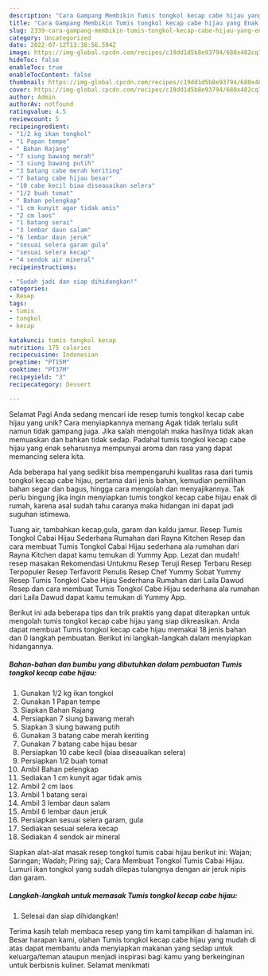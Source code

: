 ```yaml
---
description: "Cara Gampang Membikin Tumis tongkol kecap cabe hijau yang Enak, Lezat"
title: "Cara Gampang Membikin Tumis tongkol kecap cabe hijau yang Enak, Lezat"
slug: 2339-cara-gampang-membikin-tumis-tongkol-kecap-cabe-hijau-yang-enak-lezat
category: Uncategorized
date: 2022-07-12T13:38:56.594Z
image: https://img-global.cpcdn.com/recipes/c19dd1d5b8e93794/680x482cq70/tumis-tongkol-kecap-cabe-hijau-foto-resep-utama.jpg
hideToc: false
enableToc: true
enableTocContent: false
thumbnail: https://img-global.cpcdn.com/recipes/c19dd1d5b8e93794/680x482cq70/tumis-tongkol-kecap-cabe-hijau-foto-resep-utama.jpg
cover: https://img-global.cpcdn.com/recipes/c19dd1d5b8e93794/680x482cq70/tumis-tongkol-kecap-cabe-hijau-foto-resep-utama.jpg
author: Admin
authorAv: notfound
ratingvalue: 4.5
reviewcount: 5
recipeingredient:
- "1/2 kg ikan tongkol"
- "1 Papan tempe"
- " Bahan Rajang"
- "7 siung bawang merah"
- "3 siung bawang putih"
- "3 batang cabe merah keriting"
- "7 batang cabe hijau besar"
- "10 cabe kecil biaa diseauaikan selera"
- "1/2 buah tomat"
- " Bahan pelengkap"
- "1 cm kunyit agar tidak amis"
- "2 cm laos"
- "1 batang serai"
- "3 lembar daun salam"
- "6 lembar daun jeruk"
- "sesuai selera garam gula"
- "sesuai selera kecap"
- "4 sendok air mineral"
recipeinstructions:

- "Sudah jadi dan siap dihidangkan!"
categories:
- Resep
tags:
- tumis
- tongkol
- kecap

katakunci: tumis tongkol kecap 
nutrition: 175 calories
recipecuisine: Indonesian
preptime: "PT15M"
cooktime: "PT37M"
recipeyield: "3"
recipecategory: Dessert

---
```



Selamat Pagi Anda sedang mencari ide resep tumis tongkol kecap cabe hijau yang unik? Cara menyiapkannya memang Agak tidak terlalu sulit namun tidak gampang juga. Jika salah mengolah maka hasilnya tidak akan memuaskan dan bahkan tidak sedap. Padahal tumis tongkol kecap cabe hijau yang enak seharusnya mempunyai aroma dan rasa yang dapat memancing selera kita.


Ada beberapa hal yang sedikit bisa mempengaruhi kualitas rasa dari tumis tongkol kecap cabe hijau, pertama dari jenis bahan, kemudian pemilihan bahan segar dan bagus, hingga cara mengolah dan menyajikannya. Tak perlu bingung jika ingin menyiapkan tumis tongkol kecap cabe hijau enak di rumah, karena asal sudah tahu caranya maka hidangan ini dapat jadi suguhan istimewa.

Tuang air, tambahkan kecap,gula, garam dan kaldu jamur. Resep Tumis Tongkol Cabai Hijau Sederhana Rumahan dari Rayna Kitchen Resep dan cara membuat Tumis Tongkol Cabai Hijau sederhana ala rumahan dari Rayna Kitchen dapat kamu temukan di Yummy App. Lezat dan mudah! resep masakan Rekomendasi Untukmu Resep Teruji Resep Terbaru Resep Terpopuler Resep Terfavorit Penulis Resep Chef Yummy Sobat Yummy Resep Tumis Tongkol Cabe Hijau Sederhana Rumahan dari Laila Dawud Resep dan cara membuat Tumis Tongkol Cabe Hijau sederhana ala rumahan dari Laila Dawud dapat kamu temukan di Yummy App.


Berikut ini ada beberapa tips dan trik praktis yang dapat diterapkan untuk mengolah tumis tongkol kecap cabe hijau yang siap dikreasikan. Anda dapat membuat Tumis tongkol kecap cabe hijau memakai 18 jenis bahan dan 0 langkah pembuatan. Berikut ini langkah-langkah dalam menyiapkan hidangannya.

<!--inarticleads1-->

##### Bahan-bahan dan bumbu yang dibutuhkan dalam pembuatan Tumis tongkol kecap cabe hijau:

1. Gunakan 1/2 kg ikan tongkol
1. Gunakan 1 Papan tempe
1. Siapkan  Bahan Rajang
1. Persiapkan 7 siung bawang merah
1. Siapkan 3 siung bawang putih
1. Gunakan 3 batang cabe merah keriting
1. Gunakan 7 batang cabe hijau besar
1. Persiapkan 10 cabe kecil (biaa diseauaikan selera)
1. Persiapkan 1/2 buah tomat
1. Ambil  Bahan pelengkap
1. Sediakan 1 cm kunyit agar tidak amis
1. Ambil 2 cm laos
1. Ambil 1 batang serai
1. Ambil 3 lembar daun salam
1. Ambil 6 lembar daun jeruk
1. Persiapkan sesuai selera garam, gula
1. Sediakan sesuai selera kecap
1. Sediakan 4 sendok air mineral


Siapkan alat-alat masak resep tongkol tumis cabai hijau berikut ini: Wajan; Saringan; Wadah; Piring saji; Cara Membuat Tongkol Tumis Cabai Hijau. Lumuri ikan tongkol yang sudah dilepas tulangnya dengan air jeruk nipis dan garam. 

<!--inarticleads2-->

##### Langkah-langkah untuk memasak Tumis tongkol kecap cabe hijau:


1. Selesai dan siap dihidangkan!



Terima kasih telah membaca resep yang tim kami tampilkan di halaman ini. Besar harapan kami, olahan Tumis tongkol kecap cabe hijau yang mudah di atas dapat membantu anda menyiapkan makanan yang sedap untuk keluarga/teman ataupun menjadi inspirasi bagi kamu yang berkeinginan untuk berbisnis kuliner. Selamat menikmati
